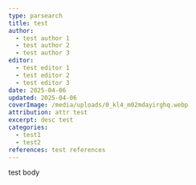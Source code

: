 ```yaml
---
type: parsearch
title: test
author:
  - test author 1
  - test author 2
  - test author 3
editor:
  - test editor 1
  - test editor 2
  - test editor 3
date: 2025-04-06
updated: 2025-04-06
coverImage: /media/uploads/0_kl4_m02mdayirghq.webp
attribution: attr test
excerpt: desc test
categories:
  - test1
  - test2
references: test references
---
```

test body
